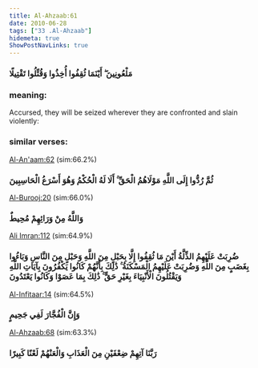 ```yaml
---
title: Al-Ahzaab:61
date: 2010-06-28
tags: ["33 .Al-Ahzaab"]
hidemeta: true 
ShowPostNavLinks: true 
---
```

### مَلْعُونِينَ ۖ أَيْنَمَا ثُقِفُوا أُخِذُوا وَقُتِّلُوا تَقْتِيلًا
### meaning: 
Accursed, they will be seized wherever they are confronted and slain violently:
### similar verses: 

[Al-An'aam:62](/6/62) (sim:66.2%)

### ثُمَّ رُدُّوا إِلَى اللَّهِ مَوْلَاهُمُ الْحَقِّ ۚ أَلَا لَهُ الْحُكْمُ وَهُوَ أَسْرَعُ الْحَاسِبِينَ

[Al-Burooj:20](/85/20) (sim:66.0%)

### وَاللَّهُ مِنْ وَرَائِهِمْ مُحِيطٌ

[Ali Imran:112](/3/112) (sim:64.9%)

### ضُرِبَتْ عَلَيْهِمُ الذِّلَّةُ أَيْنَ مَا ثُقِفُوا إِلَّا بِحَبْلٍ مِنَ اللَّهِ وَحَبْلٍ مِنَ النَّاسِ وَبَاءُوا بِغَضَبٍ مِنَ اللَّهِ وَضُرِبَتْ عَلَيْهِمُ الْمَسْكَنَةُ ۚ ذَٰلِكَ بِأَنَّهُمْ كَانُوا يَكْفُرُونَ بِآيَاتِ اللَّهِ وَيَقْتُلُونَ الْأَنْبِيَاءَ بِغَيْرِ حَقٍّ ۚ ذَٰلِكَ بِمَا عَصَوْا وَكَانُوا يَعْتَدُونَ

[Al-Infitaar:14](/82/14) (sim:64.5%)

### وَإِنَّ الْفُجَّارَ لَفِي جَحِيمٍ

[Al-Ahzaab:68](/33/68) (sim:63.3%)

### رَبَّنَا آتِهِمْ ضِعْفَيْنِ مِنَ الْعَذَابِ وَالْعَنْهُمْ لَعْنًا كَبِيرًا
